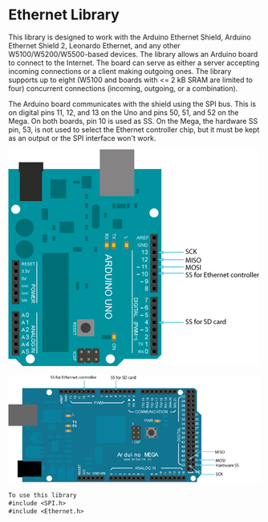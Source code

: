 # Ethernet Library

This library is designed to work with the Arduino Ethernet Shield, Arduino Ethernet Shield 2, Leonardo Ethernet, and any other W5100/W5200/W5500-based devices. The library allows an Arduino board to connect to the Internet. The board can serve as either a server accepting incoming connections or a client making outgoing ones. The library supports up to eight (W5100 and boards with <= 2 kB SRAM are limited to four) concurrent connections (incoming, outgoing, or a combination).

The Arduino board communicates with the shield using the SPI bus. This is on digital pins 11, 12, and 13 on the Uno and pins 50, 51, and 52 on the Mega. On both boards, pin 10 is used as SS. On the Mega, the hardware SS pin, 53, is not used to select the Ethernet controller chip, but it must be kept as an output or the SPI interface won't work.

![Arduino UNO Pin map.](./arduino_uno_ethernet_pins.png)

![Arduino MEGA Pin map.](./arduino_mega_ethernet_pins.png)

```
To use this library
#include <SPI.h>
#include <Ethernet.h>
```